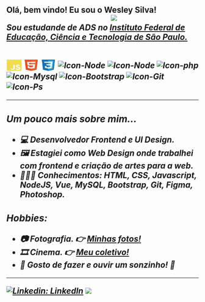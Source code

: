 <!-- ![image](https://github.com/wesleyonhub/wesleyonhub/assets/77307755/d697fc6a-429a-410d-99c5-df2ca0b7e1ff)<!--
**wesleyonhub/wesleyonhub** is a ✨ _special_ ✨ repository because its `README.md` (this file) appears on your GitHub profile.

Here are some ideas to get you started:

- 🔭 I’m currently working on ...
- 🌱 I’m currently learning ...
- 👯 I’m looking to collaborate on ...
- 🤔 I’m looking for help with ...
- 💬 Ask me about ...
- 📫 How to reach me: ...
- 😄 Pronouns: ...
- ⚡ Fun fact: ...
-->

<h2> Olá, bem vindo! Eu sou o Wesley Silva! <br>
<!-- <img src="https://media.giphy.com/media/oL3kDXFGkBc9a/giphy.gif" width="40"></h2> --> 
<img align='right' src="https://media.giphy.com/media/v1.Y2lkPTc5MGI3NjExMGlxbm5oODJsMWNoYjExamhnZzZ1NDlzcDdkMHE1djk5eGNqOWIxdiZlcD12MV9pbnRlcm5hbF9naWZfYnlfaWQmY3Q9cw/80dIUvgluhCGuHKjBP/giphy.gif" width="230">
<p><em>Sou estudande de ADS no <a href="http://portal.ifspguarulhos.edu.br/"> Instituto Federal de Educação, Ciência e Tecnologia de São Paulo.</a><br/>

<div style="display: inline_block"><br>
  <img align="center" alt="Icon-Js" height="30" width="40" src="https://raw.githubusercontent.com/devicons/devicon/master/icons/javascript/javascript-plain.svg">
  <img align="center" alt="Icon-HTML" height="30" width="40" src="https://raw.githubusercontent.com/devicons/devicon/master/icons/html5/html5-original.svg">
  <img align="center" alt="Icon-CSS" height="30" width="40" src="https://raw.githubusercontent.com/devicons/devicon/master/icons/css3/css3-original.svg">
  <img align="center" alt="Icon-Node" height="30" width="40" src="https://cdn.jsdelivr.net/gh/devicons/devicon/icons/nodejs/nodejs-original.svg" />
  <img align="center" alt="Icon-Node" height="30" width="40" src="https://cdn.jsdelivr.net/gh/devicons/devicon@latest/icons/vuejs/vuejs-original.svg" />
  <img align="center" alt="Icon-php" height="30" width="40" src="https://cdn.jsdelivr.net/gh/devicons/devicon/icons/php/php-plain.svg" />          
  <img align="center" alt="Icon-Mysql" height="30" width="40" src="https://cdn.jsdelivr.net/gh/devicons/devicon/icons/mysql/mysql-original.svg" />
  <img align="center" alt="Icon-Bootstrap" height="30" width="40" src="https://cdn.jsdelivr.net/gh/devicons/devicon/icons/bootstrap/bootstrap-original.svg" />
  <img align="center" alt="Icon-Git" height="30" width="40" src="https://cdn.jsdelivr.net/gh/devicons/devicon/icons/git/git-original.svg" />
  <img align="center" alt="Icon-Ps" height="30" width="40" src="https://cdn.jsdelivr.net/gh/devicons/devicon/icons/photoshop/photoshop-plain.svg" />
                                            
          
</div>

<hr>

### Um pouco mais sobre mim...

- 💻 Desenvolvedor Frontend e UI Design.
- 🖼️ Estagiei como Web Design onde trabalhei com frontend e criação de artes para a web.
- 👨🏾‍💻 Conhecimentos: HTML, CSS, Javascript, NodeJS, Vue, MySQL, Bootstrap, Git, Figma, Photoshop.

### Hobbies:
- 📷 Fotografia. 👉 <a href="https://webafotosite.46graus.com/">Minhas fotos!</a>
- 🎞️ Cinema. 👉  <a href="https://kinoferico.com.br/">Meu coletivo!</a>
- 🎸 Gosto de fazer e ouvir um sonzinho! 🎼


<hr>

[![Linkedin: LinkedIn](https://img.shields.io/badge/LinkedIn-%230077B5.svg?&style=for-the-badge&logo=linkedin&logoColor=white)](https://www.linkedin.com/in/wesleysilvadev/)
<a href = "mailto:wesley.devsp@gmail.com"><img src="https://img.shields.io/badge/Gmail-D14836?style=for-the-badge&logo=gmail&logoColor=white" target="_blank"></a>

<!--
<h4 align='center'>Quando os outros homens seguirem cegamente a verdade, lembra-te...Nada é verdade.</h4>
<h4 align='center'>Quando os outros homens estiverem limitados pela moralidade ou pela lei, lembra-te...Tudo é permitido.</h4>
-->


